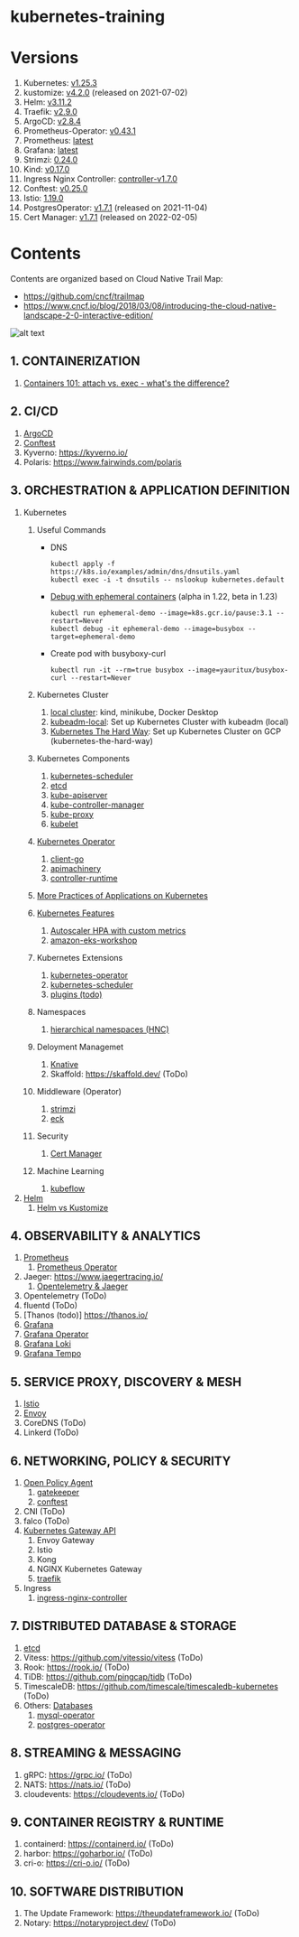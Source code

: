 # kubernetes-training

# Versions

1. Kubernetes: [v1.25.3](https://github.com/kubernetes/kubernetes/releases/tag/v1.25.3)
1. kustomize: [v4.2.0](https://github.com/kubernetes-sigs/kustomize/releases/tag/kustomize%2Fv4.2.0) (released on 2021-07-02)
1. Helm: [v3.11.2](https://github.com/helm/helm/releases/tag/v3.11.2)
1. Traefik: [v2.9.0](https://github.com/traefik/traefik/releases/tag/v2.9.0)
1. ArgoCD: [v2.8.4](https://github.com/argoproj/argo-cd/releases/tag/v2.8.4)
1. Prometheus-Operator: [v0.43.1](https://github.com/prometheus-operator/prometheus-operator/releases/tag/v0.43.1)
1. Prometheus: [latest](https://github.com/prometheus/prometheus/releases)
1. Grafana: [latest](https://github.com/grafana/grafana/releases)
1. Strimzi: [0.24.0](https://github.com/strimzi/strimzi-kafka-operator/releases/tag/0.24.0)
1. Kind: [v0.17.0](https://github.com/kubernetes-sigs/kind/releases/tag/v0.17.0)
1. Ingress Nginx Controller: [controller-v1.7.0](https://github.com/kubernetes/ingress-nginx/releases/tag/controller-v1.7.0)
1. Conftest: [v0.25.0](https://github.com/open-policy-agent/conftest/releases/tag/v0.25.0)
1. Istio: [1.19.0](https://github.com/istio/istio/releases/tag/1.19.0)
1. PostgresOperator: [v1.7.1](https://github.com/zalando/postgres-operator/releases/tag/v1.7.1) (released on 2021-11-04)
1. Cert Manager: [v1.7.1](https://github.com/cert-manager/cert-manager/releases/tag/v1.7.1) (released on 2022-02-05)

# Contents

Contents are organized based on Cloud Native Trail Map:

- https://github.com/cncf/trailmap
- https://www.cncf.io/blog/2018/03/08/introducing-the-cloud-native-landscape-2-0-interactive-edition/

![alt text](https://github.com/cncf/trailmap/blob/master/CNCF_TrailMap_latest.png?raw=true)

## 1. CONTAINERIZATION

1. [Containers 101: attach vs. exec - what's the difference?](https://iximiuz.com/en/posts/containers-101-attach-vs-exec/)

## 2. CI/CD

1. [ArgoCD](argocd)
1. [Conftest](open-policy-agent/conftest)
1. Kyverno: https://kyverno.io/
1. Polaris: https://www.fairwinds.com/polaris

## 3. ORCHESTRATION & APPLICATION DEFINITION

1. Kubernetes
    1. Useful Commands

        - DNS
            ```
            kubectl apply -f https://k8s.io/examples/admin/dns/dnsutils.yaml
            kubectl exec -i -t dnsutils -- nslookup kubernetes.default
            ```
        - [Debug with ephemeral containers](https://kubernetes.io/docs/tasks/debug-application-cluster/debug-running-pod/#ephemeral-container-example) (alpha in 1.22, beta in 1.23)
            ```
            kubectl run ephemeral-demo --image=k8s.gcr.io/pause:3.1 --restart=Never
            kubectl debug -it ephemeral-demo --image=busybox --target=ephemeral-demo
            ```
        - Create pod with busyboxy-curl
            ```
            kubectl run -it --rm=true busybox --image=yauritux/busybox-curl --restart=Never
            ```
    1. Kubernetes Cluster
        1. [local cluster](local-cluster): kind, minikube, Docker Desktop
        1. [kubeadm-local](kubeadm-local): Set up Kubernetes Cluster with kubeadm (local)
        1. [Kubernetes The Hard Way](https://github.com/kelseyhightower/kubernetes-the-hard-way): Set up Kubernetes Cluster on GCP (kubernetes-the-hard-way)
    1. Kubernetes Components
        1. [kubernetes-scheduler](kubernetes-components/kubernetes-scheduler)
        1. [etcd](kubernetes-components/etcd)
        1. [kube-apiserver](kubernetes-components/kube-apiserver)
        1. [kube-controller-manager](kubernetes-components/kube-controller-manager)
        1. [kube-proxy](kubernetes-components/kube-proxy)
        1. [kubelet](kubernetes-components/kubelet)
    1. [Kubernetes Operator](kubernetes-operator)
        1. [client-go](kubernetes-operator/client-go/)
        1. [apimachinery](kubernetes-operator/apimachinery)
        1. [controller-runtime](kubernetes-operator/controller-runtime/)
    1. [More Practices of Applications on Kubernetes](PRACTICE.md)
    1. [Kubernetes Features](kubernetes-features)
        1. [Autoscaler HPA with custom metrics](autoscaler/hpa/custom-metrics)
        1. [amazon-eks-workshop](eksworkshop)
    1. Kubernetes Extensions
        1. [kubernetes-operator](kubernetes-operator)
        1. [kubernetes-scheduler](kubernetes-extensions/kubernetes-scheduler)
        1. [plugins (todo)](https://kubernetes.io/docs/tasks/extend-kubectl/kubectl-plugins/)
    1. Namespaces
        1. [hierarchical namespaces (HNC)](https://github.com/kubernetes-sigs/hierarchical-namespaces)
    1. Deloyment Managemet
        1. [Knative](knative)
        1. Skaffold: https://skaffold.dev/ (ToDo)
    1. Middleware (Operator)
        1. [strimzi](strimzi)
        1. [eck](eck)
    1. Security
        1. [Cert Manager](cert-manager)
    1. Machine Learning
        1. [kubeflow](https://github.com/nakamasato/kubeflow-training)
1. [Helm](helm)
    1. [Helm vs Kustomize](helm-vs-kustomize)

## 4. OBSERVABILITY & ANALYTICS

1. [Prometheus](prometheus)
    1. [Prometheus Operator](prometheus-operator)
1. Jaeger: https://www.jaegertracing.io/
    1. [Opentelemetry & Jaeger](https://github.com/nakamasato/golang-training/tree/main/pragmatic-cases/opentelemetry)
1. Opentelemetry (ToDo)
1. fluentd (ToDo)
1. [Thanos (todo)] https://thanos.io/
1. [Grafana](grafana)
1. [Grafana Operator](grafana-operator)
1. [Grafana Loki](loki)
1. [Grafana Tempo](tempo)

## 5. SERVICE PROXY, DISCOVERY & MESH

1. [Istio](istio)
1. [Envoy](https://github.com/nakamasato/envoy-training)
1. CoreDNS (ToDo)
1. Linkerd (ToDo)

## 6. NETWORKING, POLICY & SECURITY

1. [Open Policy Agent](open-policy-agent)
    1. [gatekeeper](open-policy-agent/README.md#gatekeeper)
    1. [conftest](open-policy-agent/README.md#conftest)
1. CNI (ToDo)
1. falco (ToDo)
1. [Kubernetes Gateway API](kubernetes-gateway-api)
    1.  Envoy Gateway
    2.  Istio
    3.  Kong
    4.  NGINX Kubernetes Gateway
    1. [traefik](traefik)
1. Ingress
    1. [ingress-nginx-controller](ingress-nginx-controller)

## 7. DISTRIBUTED DATABASE & STORAGE

1. [etcd](kubernetes-components/etcd)
1. Vitess: https://github.com/vitessio/vitess (ToDo)
1. Rook: https://rook.io/ (ToDo)
1. TiDB: https://github.com/pingcap/tidb (ToDo)
1. TimescaleDB: https://github.com/timescale/timescaledb-kubernetes (ToDo)
1. Others: [Databases](databases)
    1. [mysql-operator](databases/mysql-operator)
    1. [postgres-operator](databases/postgres-operator)
## 8. STREAMING & MESSAGING

1. gRPC: https://grpc.io/ (ToDo)
1. NATS: https://nats.io/ (ToDo)
1. cloudevents: https://cloudevents.io/ (ToDo)

## 9. CONTAINER REGISTRY & RUNTIME

1. containerd: https://containerd.io/ (ToDo)
1. harbor: https://goharbor.io/ (ToDo)
1. cri-o: https://cri-o.io/ (ToDo)

## 10. SOFTWARE DISTRIBUTION

1. The Update Framework: https://theupdateframework.io/ (ToDo)
1. Notary: https://notaryproject.dev/ (ToDo)

